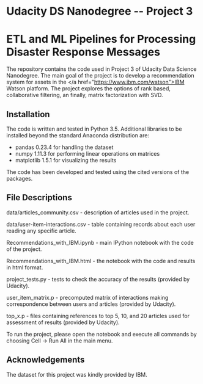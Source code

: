 # Udacity DS Nanodegree -- Project 3

 # ETL and ML Pipelines for Processing Disaster Response Messages

 The repository contains the code used in Project 3 of Udacity Data Science Nanodegree. The main goal of the project is to develop a recommendation system for assets in the </a href="https://www.ibm.com/watson">IBM Watson platform</a>. The project explores the options of rank based, collaborative filtering, an finally, matrix factorization with SVD.

 ## Installation <a name="installation"></a>

 The code is written and tested in Python 3.5. Additional libraries to be installed beyond the standard Anaconda distribution are:

 - pandas 0.23.4 for handling the dataset
 - numpy 1.11.3 for performing linear operations on matrices
 - matplotlib 1.5.1 for visualizing the results

 The code has been developed and tested using the cited versions of the packages.

 ## File Descriptions <a name="files"></a>

  data/articles_community.csv - description of articles used in the project.

  data/user-item-interactions.csv - table containing records about each user reading any specific article.

  Recommendations_with_IBM.ipynb - main IPython notebook with the code of the project.

  Recommendations_with_IBM.html - the notebook with the code and results in html format.

  project_tests.py - tests to check the accuracy of the results (provided by Udacity).

  user_item_matrix.p - precomputed matrix of interactions making correspondence between users and articles (provided by Udacity).

  top_x.p - files containing references to top 5, 10, and 20 articles used for assessment of results (provided by Udacity).

  To run the project, please open the notebook and execute all commands by choosing Cell -> Run All in the main menu.


 ## Acknowledgements

 The dataset for this project was kindly provided by IBM.
